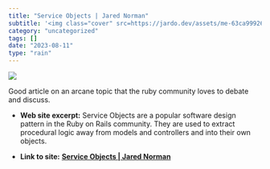 ```yaml
---
title: "Service Objects | Jared Norman"
subtitle: '<img class="cover" src=https://jardo.dev/assets/me-63ca9992682663661ecad10807f9694bf0b4e361b4014849c...'
category: "uncategorized"
tags: []
date: "2023-08-11"
type: "rain"
---
```

<img class="cover" src=https://jardo.dev/assets/me-63ca9992682663661ecad10807f9694bf0b4e361b4014849c12b01f0786a0a46.jpg>

Good article on an arcane topic that the ruby community loves to debate and discuss.

* **Web site excerpt:** Service Objects are a popular software design pattern in the Ruby on Rails community. They are used to extract procedural logic away from models and controllers and into their own objects.

* **Link to site:** **[Service Objects | Jared Norman](https://jardo.dev/rails-service-objects)**